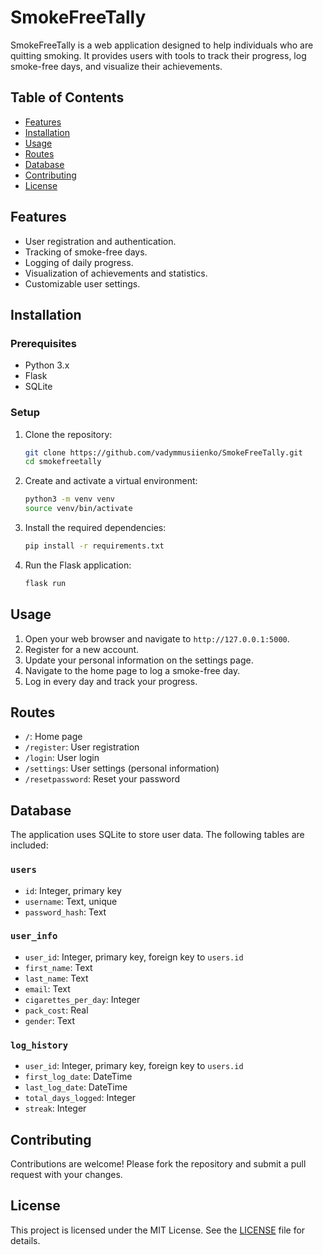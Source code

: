 # SmokeFreeTally

SmokeFreeTally is a web application designed to help individuals who are quitting smoking. It provides users with tools to track their progress, log smoke-free days, and visualize their achievements.

## Table of Contents
- [Features](#features)
- [Installation](#installation)
- [Usage](#usage)
- [Routes](#routes)
- [Database](#database)
- [Contributing](#contributing)
- [License](#license)

## Features
- User registration and authentication.
- Tracking of smoke-free days.
- Logging of daily progress.
- Visualization of achievements and statistics.
- Customizable user settings.

## Installation

### Prerequisites
- Python 3.x
- Flask
- SQLite

### Setup

1. Clone the repository:
    ```bash
    git clone https://github.com/vadymmusiienko/SmokeFreeTally.git
    cd smokefreetally
    ```

2. Create and activate a virtual environment:
    ```bash
    python3 -m venv venv
    source venv/bin/activate
    ```

3. Install the required dependencies:
    ```bash
    pip install -r requirements.txt
    ```

4. Run the Flask application:
    ```bash
    flask run
    ```

## Usage

1. Open your web browser and navigate to `http://127.0.0.1:5000`.
2. Register for a new account.
3. Update your personal information on the settings page.
4. Navigate to the home page to log a smoke-free day.
5. Log in every day and track your progress.


## Routes

- `/`: Home page
- `/register`: User registration
- `/login`: User login
- `/settings`: User settings (personal information)
- `/resetpassword`: Reset your password

## Database

The application uses SQLite to store user data. The following tables are included:

### `users`
- `id`: Integer, primary key
- `username`: Text, unique
- `password_hash`: Text

### `user_info`
- `user_id`: Integer, primary key, foreign key to `users.id`
- `first_name`: Text
- `last_name`: Text
- `email`: Text
- `cigarettes_per_day`: Integer
- `pack_cost`: Real
- `gender`: Text

### `log_history`
- `user_id`: Integer, primary key, foreign key to `users.id`
- `first_log_date`: DateTime
- `last_log_date`: DateTime
- `total_days_logged`: Integer
- `streak`: Integer

## Contributing

Contributions are welcome! Please fork the repository and submit a pull request with your changes.

## License

This project is licensed under the MIT License. See the [LICENSE](LICENSE) file for details.
